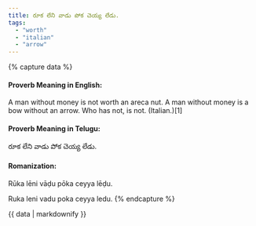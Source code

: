 ```yaml
---
title: రూక లేని వాడు పోక చెయ్య లేడు.
tags:
  - "worth"
  - "italian"
  - "arrow"
---
```


{% capture data %}
#### Proverb Meaning in English:
A man without money is not worth an areca nut.
A man without money is a bow without an arrow.
Who has not, is not. (Italian.)[1]

#### Proverb Meaning in Telugu:
రూక లేని వాడు పోక చెయ్య లేడు.

#### Romanization:
Rūka lēni vāḍu pōka ceyya lēḍu.

Ruka leni vadu poka ceyya ledu.
{% endcapture %}

{{ data | markdownify }}

